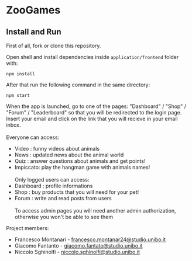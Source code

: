 # ZooGames

## Install and Run
First of all, fork or clone this repository. 

Open shell and install dependencies inside ```application/frontend``` folder with: 
```shell
npm install 
```

After that run the following command in the same directory:
```shell
npm start 
```

When the app is launched, go to one of the pages: "Dashboard" / "Shop" / "Forum" / "Leaderboard" so that you will be redirected to the login page.<br>
Insert your email and click on the link that you will recieve in your email inbox. <br><br>
Everyone can access:
- Video : funny videos about animals
- News : updated news about the animal world
- Quiz : answer questions about animals and get points!
- Impiccato: play the hangman game with animals names!
<br><br>
Only logged users can access:
- Dashboard : profile informations
- Shop : buy products that you will need for your pet!
- Forum : write and read posts from users
<br><br>
To access admin pages you will need another admin authorization, otherwise you won't be able to see them

Project members:
- Francesco Montanari - francesco.montanar24@studio.unibo.it
- Giacomo Fantanto - giacomo.fantato@studio.unibo.it
- Niccolo Sghinolfi - niccolo.sghinolfi@studio.unibo.it
